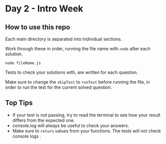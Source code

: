 # Day 2 - Intro Week

## How to use this repo

Each main directory is separated into individual sections.

Work through these in order, running the file name with `node` after each solution.

`node fileName.js`

Tests to check your solutions with, are written for each question.

Make sure to change the `skipTest` to `runTest` before running the file, in order to run the test for the current solved question.

## Top Tips

- If your test is not passing, try to read the terminal to see how your result differs from the expected one.
- console.log will always be useful to check your answers.
- Make sure to `return` values from your functions. The tests will not check console logs
  .

